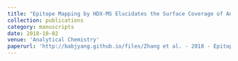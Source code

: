 ```yaml
---
title: "Epitope Mapping by HDX-MS Elucidates the Surface Coverage of Antigens Associated with High Blocking Efficiency of Antibodies to Birch Pollen Allergen"
collection: publications
category: manuscripts
date: 2018-10-02
venue: 'Analytical Chemistry'
paperurl: 'http://babjyang.github.io/files/Zhang et al. - 2018 - Epitope Mapping by HDX-MS Elucidates the Surface C.pdf'
---
```

